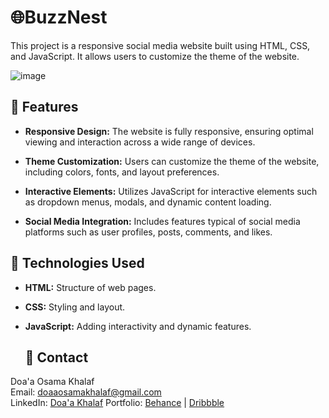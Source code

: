 # 🌐BuzzNest

This project is a responsive social media website built using HTML, CSS, and JavaScript. It allows users to customize the theme of the website.

![image](https://github.com/DoaaOsamaK/BuzzNest-Frontend/assets/147305995/1261b537-5530-4b2c-8a1f-799270d8bfcc)


## 🚀 Features

- **Responsive Design:** The website is fully responsive, ensuring optimal viewing and interaction across a wide range of devices.

- **Theme Customization:** Users can customize the theme of the website, including colors, fonts, and layout preferences.

- **Interactive Elements:** Utilizes JavaScript for interactive elements such as dropdown menus, modals, and dynamic content loading.

- **Social Media Integration:** Includes features typical of social media platforms such as user profiles, posts, comments, and likes.

## 🔧 Technologies Used

- **HTML:** Structure of web pages.
- **CSS:** Styling and layout.
- **JavaScript:** Adding interactivity and dynamic features.

  ## 📧 Contact

Doa'a Osama Khalaf  
Email: doaaosamakhalaf@gmail.com  
LinkedIn: [Doa'a Khalaf]([https://www.linkedin.com/in/doaao/](https://www.linkedin.com/in/duaaosama/))  
Portfolio: [Behance]([https://www.behance.net/doaaosamakhalaf](https://www.behance.net/doaaosama7/projects)) | [Dribbble](https://dribbble.com/DoaaOsamaK)
